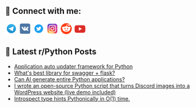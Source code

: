 ## 🔎 Connect with me:
[<img src="https://github.com/bullbesh/bullbesh/blob/main/images/Telegram.png" width="32" height="32" />](https://t.me/bullbesh)
[<img src="https://github.com/bullbesh/bullbesh/blob/main/images/VK.png" width="32" height="32" />](https://vk.com/bullbesh)
[<img src="https://github.com/bullbesh/bullbesh/blob/main/images/Twitter.png" width="32" height="32" />](https://twitter.com/bullbesh1)
[<img src="https://github.com/bullbesh/bullbesh/blob/main/images/Instagram.png" width="32" height="32" />](https://www.instagram.com/bullbesh)
[<img src="https://github.com/bullbesh/bullbesh/blob/main/images/Reddit.png" width="32" height="32" />](https://www.reddit.com/user/bullbesh)
[<img src="https://github.com/bullbesh/bullbesh/blob/main/images/YouTube.png" width="32" height="32" />](https://www.youtube.com/channel/UCtfjRs6uzgq5mfm8S06WTcg)

## 📕 Latest r/Python Posts
<!-- BLOG-POST-LIST:START -->
- [Application auto updater framework for Python](https://www.reddit.com/r/Python/comments/xo1nqo/application_auto_updater_framework_for_python/)
- [What&#39;s best library for swagger + flask?](https://www.reddit.com/r/Python/comments/xnzrxr/whats_best_library_for_swagger_flask/)
- [Can AI generate entire Python applications?](https://www.reddit.com/r/Python/comments/xnzh05/can_ai_generate_entire_python_applications/)
- [I wrote an open-source Python script that turns Discord images into a WordPress website &lpar;live demo included&rpar;](https://www.reddit.com/r/Python/comments/xnzgg4/i_wrote_an_opensource_python_script_that_turns/)
- [Introspect type hints Pythonically in O&lpar;1&rpar; time.](https://www.reddit.com/r/Python/comments/xnwj3r/introspect_type_hints_pythonically_in_o1_time/)
<!-- BLOG-POST-LIST:END -->
